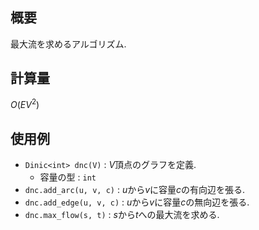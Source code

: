 ## 概要

最大流を求めるアルゴリズム.

## 計算量

$O(EV^2)$

## 使用例

* `Dinic<int> dnc(V)` : $V$頂点のグラフを定義.
  * 容量の型 : `int`
* `dnc.add_arc(u, v, c)` : $u$から$v$に容量$c$の有向辺を張る.
* `dnc.add_edge(u, v, c)` : $u$から$v$に容量$c$の無向辺を張る.
* `dnc.max_flow(s, t)` : $s$から$t$への最大流を求める.
